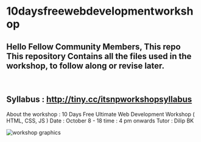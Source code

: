 # 10daysfreewebdevelopmentworkshop

## Hello Fellow Community Members, This repo This repository Contains all the files used in the workshop, to follow along or revise later. 



<br/>

## Syllabus : http://tiny.cc/itsnpworkshopsyllabus

About the workshop : 10 Days Free Ultimate Web Development Workshop ( HTML, CSS, JS )
Date : October 8 - 18
time : 4 pm onwards
Tutor : Dilip BK 

![workshop graphics](/main/Workshopgraphics.png)
